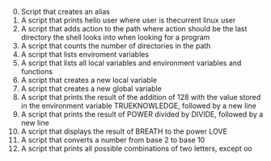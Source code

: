 0. Script that creates an alias
1. A script that prints hello user where user is thecurrent linux user
2. A script that adds action to the path where action should be the last directory the shell looks into when looking for a program
 3. A script that counts the number of directories in the path
4. A script that lists enviroment variables
5. A script that lists all local variables and environment variables and functions
6. A script that creates a new local variable
7. A script that creates a new global variable
8. A script that prints the result of the addition of 128 with the value stored in the environment variable TRUEKNOWLEDGE, followed by a new line
9. A script that prints the result of POWER divided by DIVIDE, followed by a new line
10. A script that displays the result of BREATH to the power LOVE
11. A script that converts a number from base 2 to base 10
12. A script that prints all possible combinations of two letters, except oo
